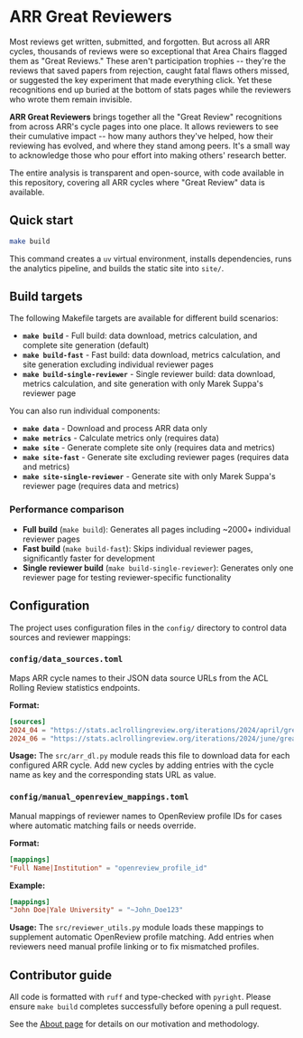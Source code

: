 # ARR Great Reviewers

Most reviews get written, submitted, and forgotten. But across all ARR cycles, thousands of reviews were so exceptional that Area Chairs flagged them as "Great Reviews." These aren't participation trophies -- they're the reviews that saved papers from rejection, caught fatal flaws others missed, or suggested the key experiment that made everything click. Yet these recognitions end up buried at the bottom of stats pages while the reviewers who wrote them remain invisible.

**ARR Great Reviewers** brings together all the "Great Review" recognitions from across ARR's cycle pages into one place. It allows reviewers to see their cumulative impact -- how many authors they've helped, how their reviewing has evolved, and where they stand among peers. It's a small way to acknowledge those who pour effort into making others' research better.

The entire analysis is transparent and open-source, with code available in this repository, covering all ARR cycles where "Great Review" data is available.

## Quick start

```bash
make build
```

This command creates a `uv` virtual environment, installs dependencies, runs
the analytics pipeline, and builds the static site into `site/`.

## Build targets

The following Makefile targets are available for different build scenarios:

- **`make build`** - Full build: data download, metrics calculation, and complete site generation (default)
- **`make build-fast`** - Fast build: data download, metrics calculation, and site generation excluding individual reviewer pages
- **`make build-single-reviewer`** - Single reviewer build: data download, metrics calculation, and site generation with only Marek Suppa's reviewer page

You can also run individual components:

- **`make data`** - Download and process ARR data only
- **`make metrics`** - Calculate metrics only (requires data)
- **`make site`** - Generate complete site only (requires data and metrics)
- **`make site-fast`** - Generate site excluding reviewer pages (requires data and metrics)
- **`make site-single-reviewer`** - Generate site with only Marek Suppa's reviewer page (requires data and metrics)

### Performance comparison

- **Full build** (`make build`): Generates all pages including ~2000+ individual reviewer pages
- **Fast build** (`make build-fast`): Skips individual reviewer pages, significantly faster for development
- **Single reviewer build** (`make build-single-reviewer`): Generates only one reviewer page for testing reviewer-specific functionality

## Configuration

The project uses configuration files in the `config/` directory to control data sources and reviewer mappings:

### `config/data_sources.toml`

Maps ARR cycle names to their JSON data source URLs from the ACL Rolling Review statistics endpoints.

**Format:**

```toml
[sources]
2024_04 = "https://stats.aclrollingreview.org/iterations/2024/april/great_reviewers_data.json"
2024_06 = "https://stats.aclrollingreview.org/iterations/2024/june/great_reviewers_data.json"
```

**Usage:** The `src/arr_dl.py` module reads this file to download data for each configured ARR cycle. Add new cycles by adding entries with the cycle name as key and the corresponding stats URL as value.

### `config/manual_openreview_mappings.toml`

Manual mappings of reviewer names to OpenReview profile IDs for cases where automatic matching fails or needs override.

**Format:**

```toml
[mappings]
"Full Name|Institution" = "openreview_profile_id"
```

**Example:**

```toml
[mappings]
"John Doe|Yale University" = "~John_Doe123"
```

**Usage:** The `src/reviewer_utils.py` module loads these mappings to supplement automatic OpenReview profile matching. Add entries when reviewers need manual profile linking or to fix mismatched profiles.

## Contributor guide

All code is formatted with `ruff` and type-checked with `pyright`. Please ensure
`make build` completes successfully before opening a pull request.

See the [About page](https://arrgreatreviewers.org/about/) for details on our motivation and methodology.
